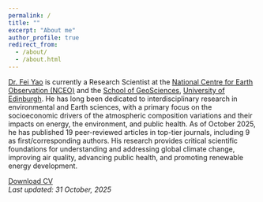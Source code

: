 ```yaml
---
permalink: /
title: ""
excerpt: "About me"
author_profile: true
redirect_from: 
  - /about/
  - /about.html
---
```


[Dr. Fei Yao](https://www.ed.ac.uk/geosciences/people/profile/?person=17187) is currently a Research Scientist at the [National Centre for Earth Observation (NCEO)](https://www.nceo.ac.uk/) and the [School of GeoSciences](https://geosciences.ed.ac.uk/), [University of Edinburgh](https://www.ed.ac.uk/). He has long been dedicated to interdisciplinary research in environmental and Earth sciences, with a primary focus on the socioeconomic drivers of the atmospheric composition variations and their impacts on energy, the environment, and public health. As of October 2025, he has published 19 peer-reviewed articles in top-tier journals, including 9 as first/corresponding authors. His research provides critical scientific foundations for understanding and addressing global climate change, improving air quality, advancing public health, and promoting renewable energy development.

[Download CV](https://feiyao-edinburgh.github.io/files/fyao_cv_en.pdf)<br/>
<i>Last updated: 31 October, 2025</i>
